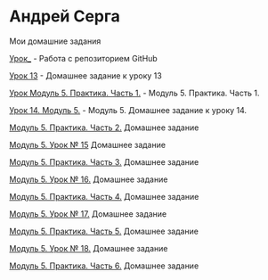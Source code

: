 # Андрей Серга
Мои домашние задания

[Урок_](https://vsk-serga.github.io/lesson_/ "Урок без номера") - Работа с репозиторием GitHub

[Урок 13](https://vsk-serga.github.io/lesson_13/ "Домашнее задание к уроку 13") - Домашнее задание к уроку 13

[Урок Модуль 5. Практика. Часть 1.](https://vsk-serga.github.io/lesson_14/ "Модуль 5. Практика. Часть 1.") - Модуль 5. Практика. Часть 1.

[Урок 14. Модуль 5.](https://vsk-serga.github.io/lesson_14part2/ "Модуль 5. Домашнее задание к уроку 14.") - Модуль 5. Домашнее задание к уроку 14.

[Модуль 5. Практика. Часть 2.](https://vsk-serga.github.io/Module_5_Practice_Part_2/ "Модуль 5. Практика. Часть 2.") Домашнее задание

[Модуль 5. Урок № 15](https://vsk-serga.github.io/Module_5_Lesson_15/ "Модуль 5. Урок № 15") Домашнее задание

[Модуль 5. Практика. Часть 3.](https://vsk-serga.github.io/src/ "Модуль 5. Практика. Часть 3.") Домашнее задание

[Модуль 5. Урок № 16.](https://vsk-serga.github.io/lesson_16/ "Модуль 5. Урок № 16.") Домашнее задание

[Модуль 5. Практика. Часть 4.](https://vsk-serga.github.io/Module_5_Practice_Part_4/ "Модуль 5. Практика. Часть 4.") Домашнее задание

[Модуль 5. Урок № 17.](https://vsk-serga.github.io/lesson_17/ "Модуль 5. Урок № 17.") Домашнее задание

[Модуль 5. Практика. Часть 5.](https://vsk-serga.github.io/Module_5_Practice_Part_5/ "Модуль 5. Практика. Часть 5.") Домашнее задание

[Модуль 5. Урок № 18.](https://vsk-serga.github.io/lesson_18/ "Модуль 5. Урок № 18.") Домашнее задание

[Модуль 5. Практика. Часть 6.](https://vsk-serga.github.io/Module_5_Practice_Part_6/ "Модуль 5. Практика. Часть 6.") Домашнее задание
